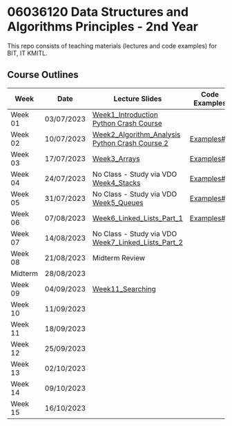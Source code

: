 # 06036120 Data Structures and Algorithms Principles - 2nd Year

This repo consists of teaching materials (lectures and code examples) for BIT, IT KMITL.

## Course Outlines
|Week| Date | Lecture Slides|Code Examples|Individual Assignments|
|---|---|---|---|---|
|Week 01| 03/07/2023 | [Week1_Introduction](https://github.com/noswolf/DSA_BIT/blob/DSAP_23/Week1/DSAP_Week1_student.pdf) <br> [Python Crash Course](https://github.com/noswolf/DSA_BIT/blob/DSAP_23/Week1/DSAP_Python_Crash_Course.pdf)  | | - |
|Week 02| 10/07/2023 | [Week2_Algorithm_Analysis](https://github.com/noswolf/DSA_BIT/blob/DSAP_23/Week2/DSAP_Week2_student.pdf) <br> [Python Crash Course 2](https://github.com/noswolf/DSA_BIT/blob/DSAP_23/Week2/DSAP_Python_Crash_Course2.pdf) | [Examples#2](https://github.com/noswolf/DSA_BIT/blob/DSAP_23/Week2/DSAP_Week2.ipynb) | [Assignment#2](https://github.com/noswolf/DSA_BIT/blob/DSAP_23/Week2/DSAP_Assignment2.pdf) | |
|Week 03| 17/07/2023 | [Week3_Arrays](https://github.com/noswolf/DSA_BIT/blob/DSAP_23/Week3/DSAP_Week3_student.pdf) | [Examples#3](https://github.com/noswolf/DSA_BIT/blob/DSAP_23/Week3/DSAP_Week3.ipynb) | [Assignment#3](https://github.com/noswolf/DSA_BIT/blob/DSAP_23/Week3/DSAP_Assignment03.pdf) | 
|Week 04| 24/07/2023 | No Class - Study via VDO <br> [Week4_Stacks](https://github.com/noswolf/DSA_BIT/blob/DSAP_23/Week4/DSAP_Week4_student.pdf)| [Examples#4](https://github.com/noswolf/DSA_BIT/blob/DSAP_23/Week4/DSAP_Week4.ipynb) | [Assignment#4](https://github.com/noswolf/DSA_BIT/blob/DSAP_23/Week4/DSAP_Assignment04.pdf) | 
|Week 05| 31/07/2023 | No Class - Study via VDO <br> [Week5_Queues](https://github.com/noswolf/DSA_BIT/blob/DSAP_23/Week5/DSAP_Week5_student.pdf)| [Examples#5](https://github.com/noswolf/DSA_BIT/blob/DSAP_23/Week5/DSAP_Week5.ipynb) | [Assignment#5](https://github.com/noswolf/DSA_BIT/blob/DSAP_23/Week5/DSAP_Assignment05.pdf) | 
|Week 06| 07/08/2023 | [Week6_Linked_Lists_Part_1](https://github.com/noswolf/DSA_BIT/blob/DSAP_23/Week6/DSAP_Week6_student.pdf) | [Examples#6](https://github.com/noswolf/DSA_BIT/blob/DSAP_23/Week6/DSAP_Week6.ipynb) |  | 
|Week 07| 14/08/2023 | No Class - Study via VDO <br> [Week7_Linked_Lists_Part_2](https://github.com/noswolf/DSA_BIT/blob/DSAP_23/Week7/DSAP_Week7_student.pdf)| | [Assignment#6](https://github.com/noswolf/DSA_BIT/blob/DSAP_23/Week7/DSAP_Assignment06.pdf) | 
|Week 08| 21/08/2023 | Midterm Review | 
|Midterm| 28/08/2023 | | 
|Week 09| 04/09/2023 | [Week11_Searching](https://github.com/noswolf/DSA_BIT/blob/DSAP_23/Week11/DSAP_Week11_student.pdf)| |  | 
|Week 10| 11/09/2023 | | |  | 
|Week 11| 18/09/2023 | | |  | 
|Week 12| 25/09/2023 | |  |  | 
|Week 13| 02/10/2023 | | |  | 
|Week 14| 09/10/2023 | | |  | 
|Week 15| 16/10/2023 | | |  | 
